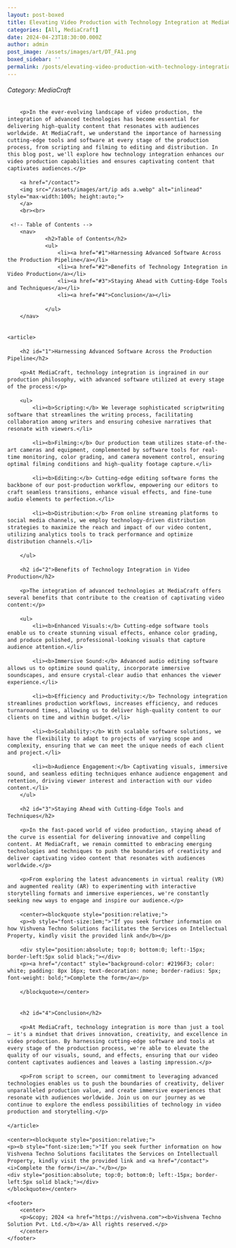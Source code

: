 ```yaml
---
layout: post-boxed
title: Elevating Video Production with Technology Integration at MediaCraft
categories: [All, MediaCraft]
date: 2024-04-23T18:30:00.000Z
author: admin
post_image: /assets/images/art/DT_FA1.png
boxed_sidebar: ''
permalink: /posts/elevating-video-production-with-technology-integration-at-mediaCraft
---
```


###### Category: MediaCraft

<html lang="en">
<head>
    <meta charset="UTF-8">
    <meta name="viewport" content="width=device-width, initial-scale=1.0">
    <meta name="description" content="Discover how MediaCraft integrates cutting-edge technology to elevate video production quality, from scripting to distribution, ensuring captivating content.">
    <title><h1>Elevating Video Production with Technology Integration at MediaCraft</h1></title>
</head>
<body>
		
		<p>In the ever-evolving landscape of video production, the integration of advanced technologies has become essential for delivering high-quality content that resonates with audiences worldwide. At MediaCraft, we understand the importance of harnessing cutting-edge tools and software at every stage of the production process, from scripting and filming to editing and distribution. In this blog post, we'll explore how technology integration enhances our video production capabilities and ensures captivating content that captivates audiences.</p>
		
		<a href="/contact">
		<img src="/assets/images/art/ip ads a.webp" alt="inlinead" style="max-width:100%; height:auto;">
		</a>
		<br><br>
		
     <!-- Table of Contents -->
		<nav>
				<h2>Table of Contents</h2>
				<ul>
					<li><a href="#1">Harnessing Advanced Software Across the Production Pipeline</a></li>
					<li><a href="#2">Benefits of Technology Integration in Video Production</a></li>
					<li><a href="#3">Staying Ahead with Cutting-Edge Tools and Techniques</a></li>
					<li><a href="#4">Conclusion</a></li>
				
				</ul>
		</nav>

				
    <article>
        
        <h2 id="1">Harnessing Advanced Software Across the Production Pipeline</h2>
		
        <p>At MediaCraft, technology integration is ingrained in our production philosophy, with advanced software utilized at every stage of the process:</p>
		
		<ul>
			<li><b>Scripting:</b> We leverage sophisticated scriptwriting software that streamlines the writing process, facilitating collaboration among writers and ensuring cohesive narratives that resonate with viewers.</li>
			
			<li><b>Filming:</b> Our production team utilizes state-of-the-art cameras and equipment, complemented by software tools for real-time monitoring, color grading, and camera movement control, ensuring optimal filming conditions and high-quality footage capture.</li>
			
			<li><b>Editing:</b> Cutting-edge editing software forms the backbone of our post-production workflow, empowering our editors to craft seamless transitions, enhance visual effects, and fine-tune audio elements to perfection.</li>
			
			<li><b>Distribution:</b> From online streaming platforms to social media channels, we employ technology-driven distribution strategies to maximize the reach and impact of our video content, utilizing analytics tools to track performance and optimize distribution channels.</li>
			
		</ul>
				        
        <h2 id="2">Benefits of Technology Integration in Video Production</h2>
		
        <p>The integration of advanced technologies at MediaCraft offers several benefits that contribute to the creation of captivating video content:</p>
		
		<ul>
			<li><b>Enhanced Visuals:</b> Cutting-edge software tools enable us to create stunning visual effects, enhance color grading, and produce polished, professional-looking visuals that capture audience attention.</li>
			
			<li><b>Immersive Sound:</b> Advanced audio editing software allows us to optimize sound quality, incorporate immersive soundscapes, and ensure crystal-clear audio that enhances the viewer experience.</li>
			
			<li><b>Efficiency and Productivity:</b> Technology integration streamlines production workflows, increases efficiency, and reduces turnaround times, allowing us to deliver high-quality content to our clients on time and within budget.</li>
			
			<li><b>Scalability:</b> With scalable software solutions, we have the flexibility to adapt to projects of varying scope and complexity, ensuring that we can meet the unique needs of each client and project.</li>
			
			<li><b>Audience Engagement:</b> Captivating visuals, immersive sound, and seamless editing techniques enhance audience engagement and retention, driving viewer interest and interaction with our video content.</li>
		</ul>
		
        <h2 id="3">Staying Ahead with Cutting-Edge Tools and Techniques</h2>
		
		<p>In the fast-paced world of video production, staying ahead of the curve is essential for delivering innovative and compelling content. At MediaCraft, we remain committed to embracing emerging technologies and techniques to push the boundaries of creativity and deliver captivating video content that resonates with audiences worldwide.</p>
		
		<p>From exploring the latest advancements in virtual reality (VR) and augmented reality (AR) to experimenting with interactive storytelling formats and immersive experiences, we're constantly seeking new ways to engage and inspire our audience.</p>
	        
		<center><blockquote style="position:relative;">
		<p><b style="font-size:1em;">"If you seek further information on how Vishvena Techno Solutions facilitates the Services on Intellectual Property, kindly visit the provided link and</b></p>

		<div style="position:absolute; top:0; bottom:0; left:-15px; border-left:5px solid black;"></div>
		<p><a href="/contact" style="background-color: #2196F3; color: white; padding: 8px 16px; text-decoration: none; border-radius: 5px; font-weight: bold;">Complete the form</a></p>

		</blockquote></center>
		
       
		<h2 id="4">Conclusion</h2>
        
		<p>At MediaCraft, technology integration is more than just a tool – it's a mindset that drives innovation, creativity, and excellence in video production. By harnessing cutting-edge software and tools at every stage of the production process, we're able to elevate the quality of our visuals, sound, and effects, ensuring that our video content captivates audiences and leaves a lasting impression.</p>
		
		<p>From script to screen, our commitment to leveraging advanced technologies enables us to push the boundaries of creativity, deliver unparalleled production value, and create immersive experiences that resonate with audiences worldwide. Join us on our journey as we continue to explore the endless possibilities of technology in video production and storytelling.</p>
				        
	</article>
	
	<center><blockquote style="position:relative;">
	<p><b style="font-size:1em;">"If you seek further information on how Vishvena Techno Solutions facilitates the Services on Intellectuall Property, kindly visit the provided link and <a href="/contact"><i>Complete the form</i></a>."</b></p>
	<div style="position:absolute; top:0; bottom:0; left:-15px; border-left:5px solid black;"></div>
	</blockquote></center>
	
    <footer>
        <center>
		<p>&copy; 2024 <a href="https://vishvena.com"><b>Vishvena Techno Solution Pvt. Ltd.</b></a> All rights reserved.</p>
		</center>
    </footer>
</body>
</html>
